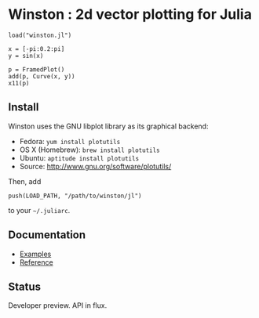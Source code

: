 
Winston : 2d vector plotting for Julia
======================================

    load("winston.jl")

    x = [-pi:0.2:pi]
    y = sin(x)

    p = FramedPlot()
    add(p, Curve(x, y))
    x11(p)

Install
-------

Winston uses the GNU libplot library as its graphical backend:

* Fedora: `yum install plotutils`
* OS X (Homebrew): `brew install plotutils`
* Ubuntu: `aptitude install plotutils`
* Source: <http://www.gnu.org/software/plotutils/>

Then, add

    push(LOAD_PATH, "/path/to/winston/jl")

to your `~/.juliarc`.

Documentation
-------------

* [Examples](https://github.com/nolta/winston/wiki/Examples)
* [Reference](https://github.com/nolta/winston/wiki/Reference)

Status
------

Developer preview. API in flux.

